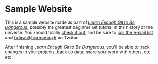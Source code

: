 # Sample Website

This is a sample website made as part of [*Learn Enough Git to Be Dangerous*](http://learnenough.com/git-tutorial), possibly the greatest beginner Git tutorial in the history of the universe. You should totally [check it out](http://learnenough.com/git_tutorial), and be sure to [join the e-mail list](http://learnenough.com/#email_list) and [follow @learnenough](http://twitter.com/learnenough) on Twitter.

After finishing *Learn Enough Git to Be Dangerous*, you'll be able to track changes in your projects, back up data, share your work with others, etc etc. 

